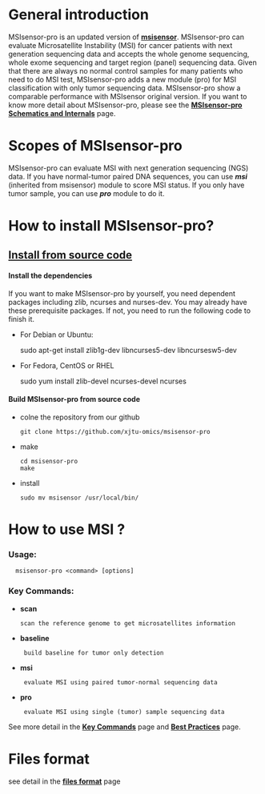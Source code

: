 # General introduction

MSIsensor-pro is an updated version of **[msisensor](https://github.com/ding-lab/msisensor)**. MSIsensor-pro can evaluate Microsatellite Instability (MSI) for cancer patients with next generation sequencing data and accepts the whole genome sequencing, whole exome sequencing and target region (panel) sequencing data. Given that there are always no normal control samples for many patients who need to do MSI test, MSIsensor-pro adds a new module (pro) for MSI classification with only tumor sequencing data. MSIsensor-pro show a comparable performance with MSIsensor original version. If you want to know more detail about MSIsensor-pro, please see the **[MSIsensor-pro Schematics and Internals](https://github.com/xjtu-omics/msisensor-pro/wiki/MSIsensor-pro-Schematics-and-Internals)** page.

# Scopes of MSIsensor-pro

MSIsensor-pro can evaluate MSI with next generation sequencing (NGS) data. If you have normal-tumor paired DNA sequences, you can use _**msi**_ (inherited from msisensor) module to score MSI status. If you only have tumor sample, you can use _**pro**_ module to do it.

# How to install MSIsensor-pro?




## [ Install from source code ](https://github.com/xjtu-omics/msisensor-pro/wiki/How-to-install-MSIsensor-pro#install-from-source-code)

#### Install the dependencies
   If you want to make MSIsensor-pro by yourself, you need dependent packages including zlib, ncurses and nurses-dev. You may already have these prerequisite packages. If not, you need to run the following code to finish it.

* For Debian or Ubuntu:

     sudo apt-get install zlib1g-dev libncurses5-dev libncursesw5-dev

* For Fedora, CentOS or RHEL

     sudo yum install zlib-devel ncurses-devel ncurses

#### Build MSIsensor-pro from source code
* colne the repository from our github

      git clone https://github.com/xjtu-omics/msisensor-pro

* make 

      cd msisensor-pro
      make
 
* install

      sudo mv msisensor /usr/local/bin/


 

# How to use MSI ? 

### Usage:   
   
      msisensor-pro <command> [options]

### Key Commands:

* **scan**
	  
      scan the reference genome to get microsatellites information

* **baseline**

	   build baseline for tumor only detection

* **msi**

	   evaluate MSI using paired tumor-normal sequencing data

* **pro**

	   evaluate MSI using single (tumor) sample sequencing data 

See more detail in the **[Key Commands](https://github.com/xjtu-omics/msisensor-pro/wiki/Key-Commands)** page and **[Best Practices](https://github.com/xjtu-omics/msisensor-pro/wiki/Best-Practices)** page.

# Files  format

  see detail in the **[files format](https://github.com/xjtu-omics/msisensor-pro/wiki/Files-format)** page
## 
